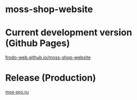 # moss-shop-website
# Current development version (Github Pages)
[frodo-web.github.io/moss-shop-website](https://frodo-web.github.io/moss-shop-website/) 
# Release (Production)
[mox-pro.ru](https://mox-pro.ru) 
